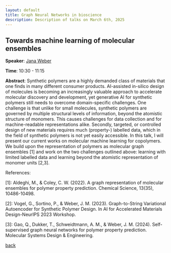 ```yaml
---
layout: default
title: Graph Neural Networks in bioscience
description: Description of talks on March 6th, 2025
---
```




## Towards machine learning of molecular ensembles


**Speaker**: [Jana Weber](https://www.tudelft.nl/ewi/over-de-faculteit/afdelingen/intelligent-systems/pattern-recognition-bioinformatics/the-delft-bioinformatics-lab/people/jana-m-weber)

**Time**: 10:30 - 11:15


**Abstract**: Synthetic polymers are a highly demanded class of materials that one finds in many different consumer products. AI-assisted in-silico design of molecules is becoming an increasingly valuable approach to accelerate molecular discovery and development, yet generative AI for synthetic polymers still needs to overcome domain-specific challenges. One challenge is that unlike for small molecules, synthetic polymers are governed by multiple structural levels of information, beyond the atomistic structure of monomers. This causes challenges for data collection and for machine-readable representations alike. Secondly, targeted, or controlled design of new materials requires much (property-) labelled data, which in the field of synthetic polymers is not yet easily accessible. In this talk, I will present our current works on molecular machine learning for copolymers. We build upon the representation of polymers as molecular graph ensembles \[1\] and work on the two challenges outlined above: learning with limited labelled data and learning beyond the atomistic representation of monomer units \[2,3\].

References:

\[1\]: Aldeghi, M., & Coley, C. W. (2022). A graph representation of molecular ensembles for polymer property prediction. Chemical Science, 13(35), 10486-10498.

\[2\]: Vogel, G., Sortino, P., & Weber, J. M. (2023). Graph-to-String Variational Autoencoder for Synthetic Polymer Design. In AI for Accelerated Materials Design-NeurIPS 2023 Workshop.

\[3\]: Gao, Q., Dukker, T., Schweidtmann, A. M., & Weber, J. M. (2024). Self-supervised graph neural networks for polymer property prediction. Molecular Systems Design & Engineering.




[back](../index.md#march-6th-2025-graph-neural-networks-in-bioscience)
